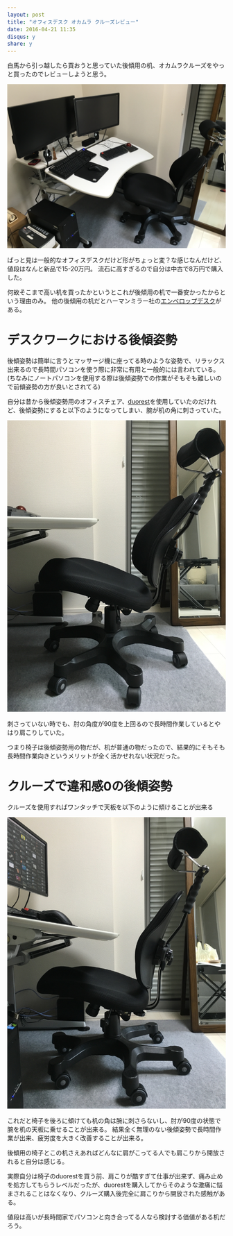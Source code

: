 ```yaml
---
layout: post
title: "オフィスデスク オカムラ クルーズレビュー"
date: 2016-04-21 11:35
disqus: y
share: y
---
```


白馬から引っ越したら買おうと思っていた後傾用の机、オカムラクルーズをやっと買ったのでレビューしようと思う。

![](/images/seeking-for-the-perfect-working-environment/overview.jpg)

ぱっと見は一般的なオフィスデスクだけど形がちょっと変？な感じなんだけど、値段はなんと新品で15-20万円。
流石に高すぎるので自分は中古で8万円で購入した。

何故そこまで高い机を買ったかというとこれが後傾用の机で一番安かったからという理由のみ。
他の後傾用の机だとハーマンミラー社の[エンベロップデスク](http://www.hermanmiller.co.jp/products/workspaces/desks/envelop-desk.html)がある。

# デスクワークにおける後傾姿勢

後傾姿勢は簡単に言うとマッサージ機に座ってる時のような姿勢で、リラックス出来るので長時間パソコンを使う際に非常に有用と一般的には言われている。
(ちなみにノートパソコンを使用する際は後傾姿勢での作業がそもそも難しいので前傾姿勢の方が良いとされてる)

自分は昔から後傾姿勢用のオフィスチェア、[duorest](http://www.duorest.jp/lineup/dr-7501sp.html)を使用していたのだけれど、後傾姿勢にすると以下のようになってしまい、腕が机の角に刺さっていた。

![](/images/seeking-for-the-perfect-working-environment/not-parallel-with-seat.jpg)

刺さっていない時でも、肘の角度が90度を上回るので長時間作業しているとやはり肩こりしていた。

つまり椅子は後傾姿勢用の物だが、机が普通の物だったので、結果的にそもそも長時間作業向きというメリットが全く活かせれない状況だった。

# クルーズで違和感0の後傾姿勢

クルーズを使用すればワンタッチで天板を以下のように傾けることが出来る

![](/images/seeking-for-the-perfect-working-environment/parallel-with-seat.jpg)

これだと椅子を後ろに傾けても机の角は腕に刺さらないし、肘が90度の状態で腕を机の天板に乗せることが出来る。
結果全く無理のない後傾姿勢で長時間作業が出来、疲労度を大きく改善することが出来る。

後傾用の椅子とこの机さえあればどんなに肩がこってる人でも肩こりから開放されると自分は感じる。

実際自分は椅子のduorestを買う前、肩こりが酷すぎて仕事が出来ず、痛み止めを処方してもらうレベルだったが、duorestを購入してからそのような激痛に悩まされることはなくなり、クルーズ購入後完全に肩こりから開放された感触がある。

値段は高いが長時間家でパソコンと向き合ってる人なら検討する価値がある机だろう。
